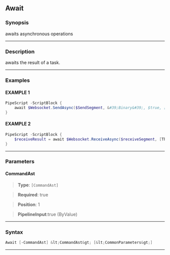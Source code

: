 
Await
-----
### Synopsis
awaits asynchronous operations

---
### Description

awaits the result of a task.

---
### Examples
#### EXAMPLE 1
```PowerShell
PipeScript -ScriptBlock {
    await $Websocket.SendAsync($SendSegment, &#39;Binary&#39;, $true, [Threading.CancellationToken]::new($false))
}
```

#### EXAMPLE 2
```PowerShell
PipeScript -ScriptBlock {
    $receiveResult = await $Websocket.ReceiveAsync($receiveSegment, [Threading.CancellationToken]::new($false))
}
```

---
### Parameters
#### **CommandAst**

> **Type**: ```[CommandAst]```

> **Required**: true

> **Position**: 1

> **PipelineInput**:true (ByValue)



---
### Syntax
```PowerShell
Await [-CommandAst] &lt;CommandAst&gt; [&lt;CommonParameters&gt;]
```
---



